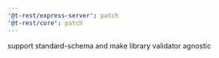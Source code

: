```yaml
---
'@t-rest/express-server': patch
'@t-rest/core': patch
---
```


support standard-schema and make library validator agnostic
